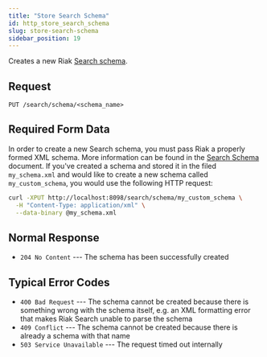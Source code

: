```yaml
---
title: "Store Search Schema"
id: http_store_search_schema
slug: store-search-schema
sidebar_position: 19
---
```


Creates a new Riak [Search schema](../../../developing/usage/search-schemas.md).

## Request

    PUT /search/schema/<schema_name>

## Required Form Data

In order to create a new Search schema, you must pass Riak a properly
formed XML schema. More information can be found in the [Search Schema](../../../developing/usage/search-schemas.md) document. If you've created a schema and stored it in the filed
`my_schema.xml` and would like to create a new schema called
`my_custom_schema`, you would use the following HTTP request:

```bash
curl -XPUT http://localhost:8098/search/schema/my_custom_schema \
  -H "Content-Type: application/xml" \
  --data-binary @my_schema.xml
```

## Normal Response

* `204 No Content` --- The schema has been successfully created

## Typical Error Codes

* `400 Bad Request` --- The schema cannot be created because there is
    something wrong with the schema itself, e.g. an XML formatting error
    that makes Riak Search unable to parse the schema
* `409 Conflict` --- The schema cannot be created because there is
    already a schema with that name
* `503 Service Unavailable` --- The request timed out internally
